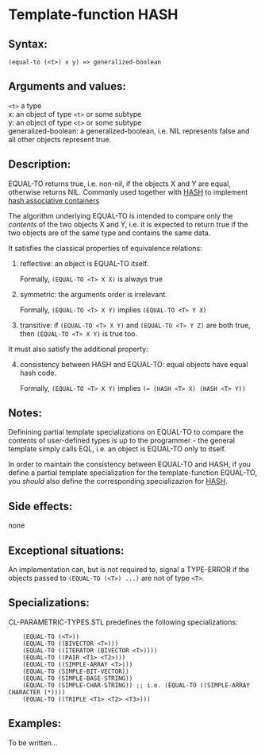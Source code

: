 Template-function HASH
======================

Syntax:
-------
`(equal-to (<t>) x y) => generalized-boolean`

Arguments and values:
--------------------
`<t>`      a type  
x:         an object of type `<t>` or some subtype  
y:         an object of type `<t>` or some subtype  
generalized-boolean: a generalized-boolean, i.e. NIL represents false
           and all other objects represent true.

Description:
------------
EQUAL-TO returns true, i.e. non-nil, if the objects X and Y are equal,
otherwise returns NIL. Commonly used together with [HASH](hash.md)
to implement [hash associative containers](hash-set-or-map.md)

The algorithm underlying EQUAL-TO is intended to compare only the *contents*
of the two objects X and Y, i.e. it is expected to return true
if the two objects are of the same type and contains the same data.

It satisfies the classical properties of equivalence relations:

1. reflective: an object is EQUAL-TO itself.

   Formally, `(EQUAL-TO <T> X X)` is always true

2. symmetric: the arguments order is irrelevant.

   Formally, `(EQUAL-TO <T> X Y)` implies `(EQUAL-TO <T> Y X)`

3. transitive: if `(EQUAL-TO <T> X Y)` and `(EQUAL-TO <T> Y Z)` are both true,
   then `(EQUAL-TO <T> X Y)` is true too.

It must also satisfy the additional property:

4. consistency between HASH and EQUAL-TO: equal objects have equal hash code.

   Formally, `(EQUAL-TO <T> X Y)` implies `(= (HASH <T> X) (HASH <T> Y))`
  
Notes:
------
Definining partial template specializations on EQUAL-TO to compare
the contents of user-defined types is up to the programmer - the general
template simply calls EQL, i.e. an object is EQUAL-TO only to itself.

In order to maintain the consistency between EQUAL-TO and HASH, if you define
a partial template specialization for the template-function EQUAL-TO,
you *should* also define the corresponding specializazion for [HASH](hash.md).

Side effects:
-------------
none

Exceptional situations:
-----------------------
An implementation can, but is not required to, signal a TYPE-ERROR if the objects
passed to `(EQUAL-TO (<T>) ...)` are not of type `<T>`.

Specializations:
----------------
CL-PARAMETRIC-TYPES.STL predefines the following specializations:

        (EQUAL-TO (<T>))
        (EQUAL-TO ((BIVECTOR <T>)))
        (EQUAL-TO ((ITERATOR (BIVECTOR <T>))))
        (EQUAL-TO ((PAIR <T1> <T2>)))
        (EQUAL-TO ((SIMPLE-ARRAY <T>)))
        (EQUAL-TO (SIMPLE-BIT-VECTOR))
        (EQUAL-TO (SIMPLE-BASE-STRING))
        (EQUAL-TO (SIMPLE-CHAR-STRING)) ;; i.e. (EQUAL-TO ((SIMPLE-ARRAY CHARACTER (*))))
        (EQUAL-TO ((TRIPLE <T1> <T2> <T3>)))

Examples:
---------
To be written...